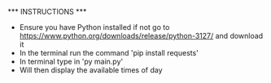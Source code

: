 *** INSTRUCTIONS ***
- Ensure you have Python installed if not go to https://www.python.org/downloads/release/python-3127/ and download it
- In the terminal run the command 'pip install requests'
- In terminal type in 'py main.py'
- Will then display the available times of day